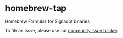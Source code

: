 # homebrew-tap

Homebrew Formulae for Signadot binaries

To file an issue, please use our [community issue tracker](https://github.com/signadot/community/issues).

